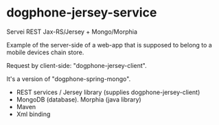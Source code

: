 dogphone-jersey-service
=======================

Servei REST Jax-RS/Jersey + Mongo/Morphia

Example of the server-side of a web-app that is supposed to belong to a mobile devices chain store.

Request by client-side: "dogphone-jersey-client".

It's a version of "dogphone-spring-mongo".

- REST services / Jersey library (supplies dogphone-jersey-client) 
- MongoDB (database). Morphia (java library)  
- Maven
- Xml binding
